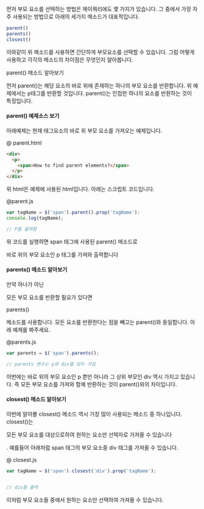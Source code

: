 먼저 부모 요소를 선택하는 방법은 제이쿼리에도 몇 가지가 있습니다. 그 중에서 가장 자주 사용되는 방법으로 아래의 세가지 메소드가 대표적입니다.

```javascript
parent()
parents()
closest()
```

이와같이 위 메소드를 사용하면 간단하게 부모요소를 선택할 수 있습니다. 
그럼 어떻게 사용하고 각각의 메소드의 차이점은 무엇인지 알아봅니다.



parent() 메소드 알아보기

먼저 parent()는 해당 요소의 바로 위에 존재하는 하나의 부모 요소를 반환합니다. 위 예제에서는 p태그를 반환할 것입니다. parent()는 인접한 하나의 요소를 반환하는 것이 특징입니다.

#### parent() 예제소스 보기

아래예제는 현재 태그요소의 바로 위 부모 요소를 가져오는 예제입니다.

@ parent.html

```html
<div>
  <p>
    <span>How to find parent elements?</span>
  </p>
</div>
```

위 html은 예제에 사용된 html입니다. 아래는 스크립트 코드입니다.

@parent.js

```javascript
var tagName = $('span').parent().prop('tagName');
console.log(tagName);

// P를 출력함
```

위 코드를 실행하면 span 태그에 사용된 parent() 메소드로 

바로 위의 부모 요소인 p 태그를 가져와 출력합니다



#### parents() 메소드 알아보기

만약 하나가 아닌 

모든 부모 요소를 반환할 필요가 있다면 

parents()

 메소드를 사용합니다. 모든 요소를 반환한다는 점을 빼고는 parent()와 동일합니다. 아래 예제를 봐주세요.

@parents.js

```javascript
var parents = $('span').parents();

// parents 변수는 p와 div를 모두 가짐
```

이번에는 바로 위의 부모 요소인 p 뿐만 아니라 그 상위 부모인 div 역시 가지고 있습니다. 즉 모든 부모 요소를 가져와 함께 반환하는 것이 parent()와의 차이입니다.

#### closest() 메소드 알아보기

이번에 알아볼 closest() 메소드 역시 가장 많이 사용되는 메소드 중 하나입니다.  closest()는 

모든 부모 요소를 대상으로하여 원하는 요소만 선택자로 가져올 수 있습니다

. 예를들어 아래처럼 span 태그의 부모 요소중 div 태그를 가져올 수 있습니다.

@ closest.js

```javascript
var tagName = $('span').closest('div').prop('tagName');


// div를 출력
```

이처럼 부모 요소들 중에서 원하는 요소만 선택하여 가져올 수 있습니다.